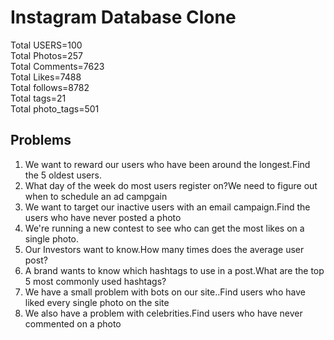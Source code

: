 
<h1>Instagram Database Clone</h1>
Total USERS=100<br>
Total Photos=257<br>
Total Comments=7623<br>
Total Likes=7488<br>
Total follows=8782<br>
Total tags=21<br>
Total photo_tags=501<br>

<h2>Problems</h2>
<ol>
  <li>We want to reward our users who have been around the longest.Find the 5 oldest users.</li>
  <li>What day of the week do most users register on?We need to figure out when to schedule an ad campgain</li>
  <li>We want to target our inactive users with an email campaign.Find the users who have never posted a photo</li>
  <li>We're running a new contest to see who can get the most likes on a single photo.</li>
  <li>Our Investors want to know.How many times does the average user post?</li>
  <li>A brand wants to know which hashtags to use in a post.What are the top 5 most commonly used hashtags?</li>
  <li>We have a small problem with bots on our site..Find users who have liked every single photo on the site</li>
  <li>We also have a problem with celebrities.Find users who have never commented on a photo</li>
  </ol>
  
